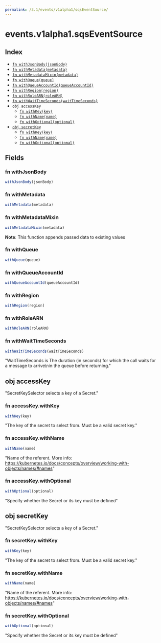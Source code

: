 ```yaml
---
permalink: /3.1/events/v1alpha1/sqsEventSource/
---
```


# events.v1alpha1.sqsEventSource



## Index

* [`fn withJsonBody(jsonBody)`](#fn-withjsonbody)
* [`fn withMetadata(metadata)`](#fn-withmetadata)
* [`fn withMetadataMixin(metadata)`](#fn-withmetadatamixin)
* [`fn withQueue(queue)`](#fn-withqueue)
* [`fn withQueueAccountId(queueAccountId)`](#fn-withqueueaccountid)
* [`fn withRegion(region)`](#fn-withregion)
* [`fn withRoleARN(roleARN)`](#fn-withrolearn)
* [`fn withWaitTimeSeconds(waitTimeSeconds)`](#fn-withwaittimeseconds)
* [`obj accessKey`](#obj-accesskey)
  * [`fn withKey(key)`](#fn-accesskeywithkey)
  * [`fn withName(name)`](#fn-accesskeywithname)
  * [`fn withOptional(optional)`](#fn-accesskeywithoptional)
* [`obj secretKey`](#obj-secretkey)
  * [`fn withKey(key)`](#fn-secretkeywithkey)
  * [`fn withName(name)`](#fn-secretkeywithname)
  * [`fn withOptional(optional)`](#fn-secretkeywithoptional)

## Fields

### fn withJsonBody

```ts
withJsonBody(jsonBody)
```



### fn withMetadata

```ts
withMetadata(metadata)
```



### fn withMetadataMixin

```ts
withMetadataMixin(metadata)
```



**Note:** This function appends passed data to existing values

### fn withQueue

```ts
withQueue(queue)
```



### fn withQueueAccountId

```ts
withQueueAccountId(queueAccountId)
```



### fn withRegion

```ts
withRegion(region)
```



### fn withRoleARN

```ts
withRoleARN(roleARN)
```



### fn withWaitTimeSeconds

```ts
withWaitTimeSeconds(waitTimeSeconds)
```

"WaitTimeSeconds is The duration (in seconds) for which the call waits for a message to arrive\nin the queue before returning."

## obj accessKey

"SecretKeySelector selects a key of a Secret."

### fn accessKey.withKey

```ts
withKey(key)
```

"The key of the secret to select from.  Must be a valid secret key."

### fn accessKey.withName

```ts
withName(name)
```

"Name of the referent. More info: https://kubernetes.io/docs/concepts/overview/working-with-objects/names/#names"

### fn accessKey.withOptional

```ts
withOptional(optional)
```

"Specify whether the Secret or its key must be defined"

## obj secretKey

"SecretKeySelector selects a key of a Secret."

### fn secretKey.withKey

```ts
withKey(key)
```

"The key of the secret to select from.  Must be a valid secret key."

### fn secretKey.withName

```ts
withName(name)
```

"Name of the referent. More info: https://kubernetes.io/docs/concepts/overview/working-with-objects/names/#names"

### fn secretKey.withOptional

```ts
withOptional(optional)
```

"Specify whether the Secret or its key must be defined"